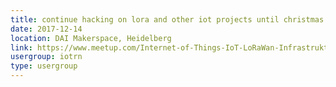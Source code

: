 ```yaml
---
title: continue hacking on lora and other iot projects until christmas
date: 2017-12-14
location: DAI Makerspace, Heidelberg
link: https://www.meetup.com/Internet-of-Things-IoT-LoRaWan-Infrastruktur-4-RheinNeckar/events/jhpnbpywqbsb/
usergroup: iotrn
type: usergroup
---
```


